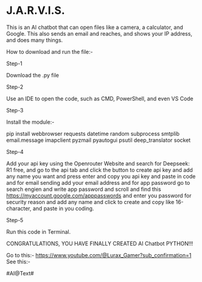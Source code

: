 # J.A.R.V.I.S.
This is an AI chatbot that can open files like a camera, a calculator, and Google. This also sends an  email and reaches, and shows your IP address, and does many things.

How to download and run the file:-

Step-1

Download the .py file

Step-2

Use an IDE to open the code, such as CMD, PowerShell, and even VS Code

Step-3

Install the module:-

pip install webbrowser requests datetime random subprocess smtplib email.message imapclient pyzmail pyautogui psutil deep_translator socket

Step-4

Add your api key using the Openrouter Website and search for Deepseek: R1 free, and go to the api tab and click the button to create api key and add any name you want and press enter and copy you api key and paste in code and for email sending add your email address and for app password go to search engien and write app password and scroll and find this https://myaccount.google.com/apppasswords and enter you password for security reason and add any name and click to create and copy like 16-character, and paste in you coding.
 
Step-5

Run this code in Terminal.

CONGRATULATIONS, YOU HAVE FINALLY CREATED AI Chatbot PYTHON!!!

Go to this:- https://www.youtube.com/@Lurax_Gamer?sub_confirmation=1 See this:- 

#AI@Text#
